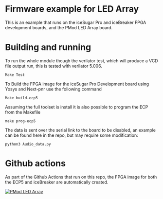 # Firmware example for LED Array 

This is an example that runs on the iceSugar Pro and iceBreaker FPGA development boards, and the PMod LED Array board. 

# Building and running 

To run the whole module though the verilator test, which will produce a VCD file output run, this is tested with verilator 5.006.

```
Make Test
```

To Build the FPGA image for the iceSugar Pro Development board using Yosys and Next-pnr use the following command
```
Make build-ecp5 
```

Assuming the full toolset is install it is also possible to program the ECP from the Makefile
```
make prog-ecp5
```

The data is sent over the serial link to the board to be disabled, an example can be found here in the repo, but may require some modification:
```
python3 Audio_data.py
```

# Github actions
As part of the Github Actions that run on this repo, the FPGA image for both the ECP5 and iceBreaker are automatically created. 

[![PMod LED Array](https://github.com/jjhorton/PMod/actions/workflows/LedArray.yml/badge.svg)](https://github.com/jjhorton/PMod/actions/workflows/LedArray.yml)
